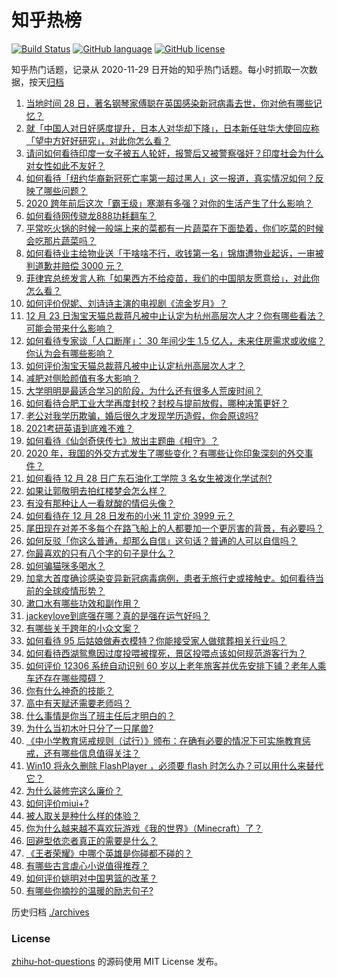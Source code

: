 # 知乎热榜
[![Build Status](https://github.com/ToWeLong/zhihu-hot-questions/workflows/CI/badge.svg)](https://github.com/ToWeLong/zhihu-hot-questions/actions)
[![GitHub language](https://img.shields.io/badge/language-golang-orange.svg)](https://golang.org/)
[![GitHub license](https://img.shields.io/github/license/ToWeLong/zhihu-hot-questions)](https://github.com/ToWeLong/zhihu-hot-questions/blob/main/LICENSE)

知乎热门话题，记录从 2020-11-29 日开始的知乎热门话题。每小时抓取一次数据，按天[归档](./archives)

<!-- BEGIN -->

1. [当地时间 28 日，著名钢琴家傅聪在英国感染新冠病毒去世，你对他有哪些记忆？](https://www.zhihu.com/question/436736385)
1. [就「中国人对日好感度提升，日本人对华却下降」，日本新任驻华大使回应称「望中方好好研究」，对此你怎么看？](https://www.zhihu.com/question/437011548)
1. [请问如何看待印度一女子被五人轮奸，报警后又被警察强奸？印度社会为什么对女性如此不友好？](https://www.zhihu.com/question/436731197)
1. [如何看待「纽约华裔新冠死亡率第一超过黑人」这一报道，真实情况如何？反映了哪些问题？](https://www.zhihu.com/question/436827094)
1. [2020 跨年前后这次「霸王级」寒潮有多强？对你的生活产生了什么影响？](https://www.zhihu.com/question/436884402)
1. [如何看待网传骁龙888功耗翻车？](https://www.zhihu.com/question/436973130)
1. [平常吃火锅的时候一般端上来的菜都有一片蔬菜在下面垫着，你们吃菜的时候会吃那片蔬菜吗？](https://www.zhihu.com/question/435222878)
1. [如何看待业主给物业送「干啥啥不行，收钱第一名」锦旗遭物业起诉，一审被判道歉并赔偿 3000 元？](https://www.zhihu.com/question/436996149)
1. [菲律宾总统发言人称「如果西方不给疫苗，我们的中国朋友愿意给」，对此你怎么看？](https://www.zhihu.com/question/437062889)
1. [如何评价倪妮、刘诗诗主演的电视剧《流金岁月》？](https://www.zhihu.com/question/347391344)
1. [12 月 23 日淘宝天猫总裁蒋凡被中止认定为杭州高层次人才？你有哪些看法？可能会带来什么影响？](https://www.zhihu.com/question/437043058)
1. [如何看待专家谈「人口断崖」： 30 年间少生 1.5 亿人，未来住房需求或收缩？你认为会有哪些影响？](https://www.zhihu.com/question/436968349)
1. [如何评价淘宝天猫总裁蒋凡被中止认定杭州高层次人才？](https://www.zhihu.com/question/437041072)
1. [减肥对侧脸颜值有多大影响？](https://www.zhihu.com/question/68223529)
1. [大学明明是最适合学习的阶段，为什么还有很多人荒废时间？](https://www.zhihu.com/question/436615084)
1. [如何看待合肥工业大学再度封校？封校与提前放假，哪种决策更好？](https://www.zhihu.com/question/437008857)
1. [老公对我学历欺骗，婚后很久才发现学历造假，你会原谅吗?](https://www.zhihu.com/question/347657075)
1. [2021考研英语到底难不难？](https://www.zhihu.com/question/436605501)
1. [如何看待《仙剑奇侠传七》放出主题曲《相守》？](https://www.zhihu.com/question/436991423)
1. [2020 年，我国的外交方式发生了哪些变化？有哪些让你印象深刻的外交事件？](https://www.zhihu.com/question/435793334)
1. [如何看待 12 月 28 日广东石油化工学院 3 名女生被泼化学试剂?](https://www.zhihu.com/question/436890084)
1. [如果让郭敬明去拍红楼梦会怎么样？](https://www.zhihu.com/question/436968023)
1. [有没有那种让人一看就酸的情侣头像？](https://www.zhihu.com/question/432753689)
1. [如何看待在 12 月 28 日发布的小米 11 定价 3999 元？](https://www.zhihu.com/question/436916258)
1. [尾田现在对差不多每个在路飞船上的人都要加一个更厉害的背景，有必要吗？](https://www.zhihu.com/question/436959042)
1. [如何反驳「你这么普通，却那么自信」这句话？普通的人可以自信吗？](https://www.zhihu.com/question/436989520)
1. [你最喜欢的只有八个字的句子是什么？](https://www.zhihu.com/question/371831330)
1. [如何骗猫咪多喝水？](https://www.zhihu.com/question/433215489)
1. [加拿大首度确诊感染变异新冠病毒病例，患者无旅行史或接触史。如何看待当前的全球疫情形势？](https://www.zhihu.com/question/436677872)
1. [漱口水有哪些功效和副作用？](https://www.zhihu.com/question/20368732)
1. [jackeylove到底强在哪？真的是强在运气好吗？](https://www.zhihu.com/question/436635120)
1. [有哪些关于跨年的小众文案？](https://www.zhihu.com/question/436676337)
1. [如何看待 95 后姑娘做寿衣模特？你能接受家人做殡葬相关行业吗？](https://www.zhihu.com/question/436970213)
1. [如何看待西湖鸳鸯因过度投喂被撑死，景区投喂点该如何规范游客行为？](https://www.zhihu.com/question/436883429)
1. [如何评价 12306 系统自动识别 60 岁以上老年旅客并优先安排下铺？老年人乘车还存在哪些障碍？](https://www.zhihu.com/question/436976976)
1. [你有什么神奇的技能？](https://www.zhihu.com/question/28374559)
1. [高中有天赋还需要老师吗？](https://www.zhihu.com/question/434355405)
1. [什么事情是你当了班主任后才明白的？](https://www.zhihu.com/question/279630553)
1. [为什么当初木叶只分了一只尾兽?](https://www.zhihu.com/question/435079250)
1. [《中小学教育惩戒规则（试行）》颁布：在确有必要的情况下可实施教育惩戒，还有哪些信息值得关注？](https://www.zhihu.com/question/436987567)
1. [Win10 将永久删除 FlashPlayer ，必须要 flash 时怎么办？可以用什么来替代它？](https://www.zhihu.com/question/436834128)
1. [为什么装修完这么廉价？](https://www.zhihu.com/question/413598770)
1. [如何评价miui+?](https://www.zhihu.com/question/436908172)
1. [被人取关是种什么样的体验？](https://www.zhihu.com/question/37380578)
1. [你为什么越来越不喜欢玩游戏《我的世界》（Minecraft）了？](https://www.zhihu.com/question/406796592)
1. [回避型依恋者真正的需要是什么？](https://www.zhihu.com/question/436686713)
1. [《王者荣耀》中哪个英雄是你碰都不碰的？](https://www.zhihu.com/question/435874495)
1. [有哪些古言虐心小说值得推荐？](https://www.zhihu.com/question/380112367)
1. [如何评价姚明对中国男篮的改革？](https://www.zhihu.com/question/345144005)
1. [有哪些你摘抄的温暖的励志句子?](https://www.zhihu.com/question/435739334)

<!-- END -->

历史归档 [./archives](./archives)


### License
[zhihu-hot-questions](https://github.com/towelong/zhihu-hot-questions) 的源码使用 MIT License 发布。